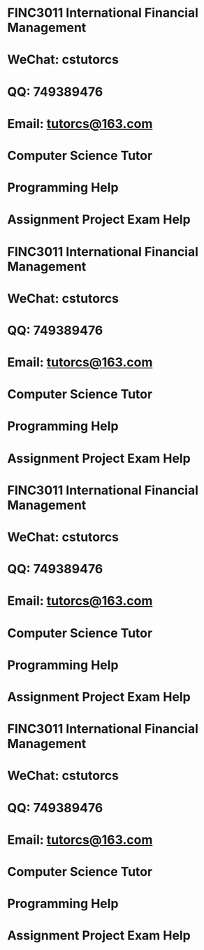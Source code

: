 # FINC3011 International Financial Management
# WeChat: cstutorcs

# QQ: 749389476

# Email: tutorcs@163.com

# Computer Science Tutor

# Programming Help

# Assignment Project Exam Help
# FINC3011 International Financial Management
# WeChat: cstutorcs

# QQ: 749389476

# Email: tutorcs@163.com

# Computer Science Tutor

# Programming Help

# Assignment Project Exam Help
# FINC3011 International Financial Management
# WeChat: cstutorcs

# QQ: 749389476

# Email: tutorcs@163.com

# Computer Science Tutor

# Programming Help

# Assignment Project Exam Help
# FINC3011 International Financial Management
# WeChat: cstutorcs

# QQ: 749389476

# Email: tutorcs@163.com

# Computer Science Tutor

# Programming Help

# Assignment Project Exam Help
